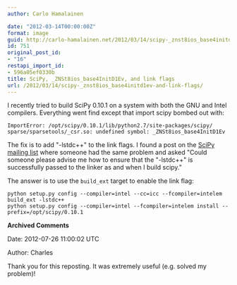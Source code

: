 ```yaml
---
author: Carlo Hamalainen

date: "2012-03-14T00:00:00Z"
format: image
guid: http://carlo-hamalainen.net/2012/03/14/scipy-_znst8ios_base4initd1ev-and-link-flags/
id: 751
original_post_id:
- "16"
restapi_import_id:
- 596a05ef0330b
title: SciPy, _ZNSt8ios_base4InitD1Ev, and link flags
url: /2012/03/14/scipy-_znst8ios_base4initd1ev-and-link-flags/
---
```

I recently tried to build SciPy 0.10.1 on a system with both the GNU and Intel compilers. Everything went find except that import scipy bombed out with:

    ImportError: /opt/scipy/0.10.1/lib/python2.7/site-packages/scipy/
    sparse/sparsetools/_csr.so: undefined symbol: _ZNSt8ios_base4InitD1Ev

The fix is to add "-lstdc++" to the link flags. I found a post on the [SciPy mailing list](http://mail.scipy.org/pipermail/scipy-user/2010-March/024523.html) where someone had the same problem and asked "Could someone please advise me how to ensure that the "-lstdc++" is successfully passed to the linker as and when I build scipy."

The answer is to use the ``build_ext`` target to enable the link flag:

    python setup.py config --compiler=intel --cc=icc --fcompiler=intelem build_ext -lstdc++
    python setup.py config --compiler=intel --fcompiler=intelem install --prefix=/opt/scipy/0.10.1


**Archived Comments**

Date: 2012-07-26 11:00:02 UTC

Author: Charles

Thank you for this reposting. It was extremely useful (e.g. solved my problem)!
